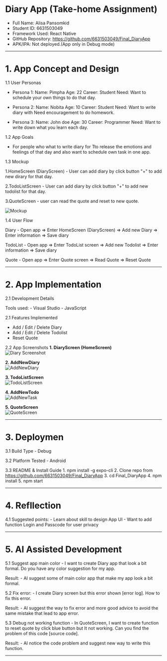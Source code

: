# Diary App (Take-home Assignment)

- Full Name: Alisa Pansomkid
- Student ID: 6631503049
- Framework Used: React Native
- GitHub Repository: https://github.com/6631503049/Final_DiaryApp
- APK/IPA: Not deployed.(App only in Debug mode)

--- 

# 1. App Concept and Design

1.1 User Personas

- Persona 1: 
    Name: Pimpha
    Age: 22
    Career: Student
    Need: Want to schedule your own things to do that day.

- Persona 2:
    Name: Nobita
    Age: 10 
    Career: Student
    Need: Want to write diary with Need encouragement to do homework.

- Persona 3: 
    Name: John doe
    Age: 30
    Career: Programmer
    Need: Want to write down what you learn each day.

1.2 App Goals

- For people who what to write diary for Tto release the emotions and feelings of that day and also want to schedule own task in one app.

1.3 Mockup

1.HomeScreen (DiaryScreen)
        - User can add diary by click button "+" to add new dirary for that day.

2.TodoListScreen
        - User can add diary by click button "+" to add new todolist for that day.

3.QuoteScreen
        - user can read the quote and reset to new quote.

![Mockup](https://raw.githubusercontent.com/6631503049/Final_DiaryApp/main/Screenshots/Mockup.png)


1.4 User Flow

Diary
    - Open app => Enter HomeScreen (DiaryScreen) => Add new Diary => Enter information => Save diary 

TodoList
    - Open app => Enter TodoList screen => Add new Todolist => Enter information => Save diary 

Quote
    - Open app => Enter Quote screen => Read Quote => Reset Quote

---

# 2. App Implementation

2.1 Development Details

Tools used: 
    - Visual Studio 
    - JavaScript

2.1 Features Implemented

- Add / Edit / Delete Diary
- Add / Edit / Delete Todolist
- Reset Quote

2.2 App Screenshots
**1. DiaryScreen (HomeScreen)**                                          
![Diary Screenshot](https://raw.githubusercontent.com/6631503049/Final_DiaryApp/main/Screenshots/DiaryScreen.png)

**2. AddNewDiary**                                         
![AddNewDiary](https://raw.githubusercontent.com/6631503049/Final_DiaryApp/main/Screenshots/AddNewDiary.png)

**3. TodoListScreen**                                         
![TodoListScreen](https://raw.githubusercontent.com/6631503049/Final_DiaryApp/main/Screenshots/TodoListScreen.png)

**4. AddNewTodo**                                         
![AddNewTask](https://raw.githubusercontent.com/6631503049/Final_DiaryApp/main/Screenshots/AddNewTask.png)

**5. QuoteScreen**                                         
![QuoteScreen](https://raw.githubusercontent.com/6631503049/Final_DiaryApp/main/Screenshots/QuoteScreen.png)
   
---

# 3. Deploymen

3.1 Build Type
    - Debug

3.2 Platform Tested
    - Android

3.3 README & Install Guide
    1. npm install -g expo-cli
    2. Clone repo from https://github.com/6631503049/Final_DiaryApp
    3. cd Final_DiaryApp
    4. npm install
    5. npm start


---

# 4. Refllection

4.1 Suggested points:
    - Learn about skill to design App UI
    - Want to add function Login and Passcode for user privacy

---

# 5. AI Assisted Development

5.1 Suggest app main color
    - I want to create Diary app that look a bit formal. Do you have any color suggestion for my app.

Result: 
    - AI suggest some of main color app that make my app look a bit formal. 

5.2 Fix error:
    - I create Diary screen but this error shown [error log]. How to fix this error.
    
Result:
    - AI suggest the way to fix error and more good advice to avoid the same mistake that lead to app error.

5.3 Debug not working function
    - In QuoteScreen, I want to create function to reset quote by click blue button but It not working. Can you find the problem of this code [source code].

Result: 
    - AI notice the code problem and suggest new way to write this function.

---




    

